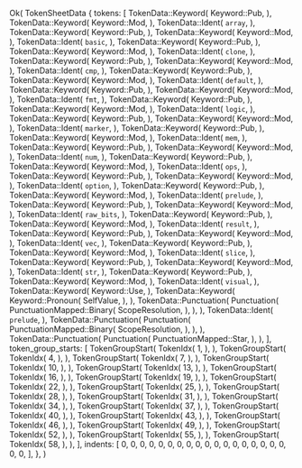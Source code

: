 Ok(
    TokenSheetData {
        tokens: [
            TokenData::Keyword(
                Keyword::Pub,
            ),
            TokenData::Keyword(
                Keyword::Mod,
            ),
            TokenData::Ident(
                `array`,
            ),
            TokenData::Keyword(
                Keyword::Pub,
            ),
            TokenData::Keyword(
                Keyword::Mod,
            ),
            TokenData::Ident(
                `basic`,
            ),
            TokenData::Keyword(
                Keyword::Pub,
            ),
            TokenData::Keyword(
                Keyword::Mod,
            ),
            TokenData::Ident(
                `clone`,
            ),
            TokenData::Keyword(
                Keyword::Pub,
            ),
            TokenData::Keyword(
                Keyword::Mod,
            ),
            TokenData::Ident(
                `cmp`,
            ),
            TokenData::Keyword(
                Keyword::Pub,
            ),
            TokenData::Keyword(
                Keyword::Mod,
            ),
            TokenData::Ident(
                `default`,
            ),
            TokenData::Keyword(
                Keyword::Pub,
            ),
            TokenData::Keyword(
                Keyword::Mod,
            ),
            TokenData::Ident(
                `fmt`,
            ),
            TokenData::Keyword(
                Keyword::Pub,
            ),
            TokenData::Keyword(
                Keyword::Mod,
            ),
            TokenData::Ident(
                `logic`,
            ),
            TokenData::Keyword(
                Keyword::Pub,
            ),
            TokenData::Keyword(
                Keyword::Mod,
            ),
            TokenData::Ident(
                `marker`,
            ),
            TokenData::Keyword(
                Keyword::Pub,
            ),
            TokenData::Keyword(
                Keyword::Mod,
            ),
            TokenData::Ident(
                `mem`,
            ),
            TokenData::Keyword(
                Keyword::Pub,
            ),
            TokenData::Keyword(
                Keyword::Mod,
            ),
            TokenData::Ident(
                `num`,
            ),
            TokenData::Keyword(
                Keyword::Pub,
            ),
            TokenData::Keyword(
                Keyword::Mod,
            ),
            TokenData::Ident(
                `ops`,
            ),
            TokenData::Keyword(
                Keyword::Pub,
            ),
            TokenData::Keyword(
                Keyword::Mod,
            ),
            TokenData::Ident(
                `option`,
            ),
            TokenData::Keyword(
                Keyword::Pub,
            ),
            TokenData::Keyword(
                Keyword::Mod,
            ),
            TokenData::Ident(
                `prelude`,
            ),
            TokenData::Keyword(
                Keyword::Pub,
            ),
            TokenData::Keyword(
                Keyword::Mod,
            ),
            TokenData::Ident(
                `raw_bits`,
            ),
            TokenData::Keyword(
                Keyword::Pub,
            ),
            TokenData::Keyword(
                Keyword::Mod,
            ),
            TokenData::Ident(
                `result`,
            ),
            TokenData::Keyword(
                Keyword::Pub,
            ),
            TokenData::Keyword(
                Keyword::Mod,
            ),
            TokenData::Ident(
                `vec`,
            ),
            TokenData::Keyword(
                Keyword::Pub,
            ),
            TokenData::Keyword(
                Keyword::Mod,
            ),
            TokenData::Ident(
                `slice`,
            ),
            TokenData::Keyword(
                Keyword::Pub,
            ),
            TokenData::Keyword(
                Keyword::Mod,
            ),
            TokenData::Ident(
                `str`,
            ),
            TokenData::Keyword(
                Keyword::Pub,
            ),
            TokenData::Keyword(
                Keyword::Mod,
            ),
            TokenData::Ident(
                `visual`,
            ),
            TokenData::Keyword(
                Keyword::Use,
            ),
            TokenData::Keyword(
                Keyword::Pronoun(
                    SelfValue,
                ),
            ),
            TokenData::Punctuation(
                Punctuation(
                    PunctuationMapped::Binary(
                        ScopeResolution,
                    ),
                ),
            ),
            TokenData::Ident(
                `prelude`,
            ),
            TokenData::Punctuation(
                Punctuation(
                    PunctuationMapped::Binary(
                        ScopeResolution,
                    ),
                ),
            ),
            TokenData::Punctuation(
                Punctuation(
                    PunctuationMapped::Star,
                ),
            ),
        ],
        token_group_starts: [
            TokenGroupStart(
                TokenIdx(
                    1,
                ),
            ),
            TokenGroupStart(
                TokenIdx(
                    4,
                ),
            ),
            TokenGroupStart(
                TokenIdx(
                    7,
                ),
            ),
            TokenGroupStart(
                TokenIdx(
                    10,
                ),
            ),
            TokenGroupStart(
                TokenIdx(
                    13,
                ),
            ),
            TokenGroupStart(
                TokenIdx(
                    16,
                ),
            ),
            TokenGroupStart(
                TokenIdx(
                    19,
                ),
            ),
            TokenGroupStart(
                TokenIdx(
                    22,
                ),
            ),
            TokenGroupStart(
                TokenIdx(
                    25,
                ),
            ),
            TokenGroupStart(
                TokenIdx(
                    28,
                ),
            ),
            TokenGroupStart(
                TokenIdx(
                    31,
                ),
            ),
            TokenGroupStart(
                TokenIdx(
                    34,
                ),
            ),
            TokenGroupStart(
                TokenIdx(
                    37,
                ),
            ),
            TokenGroupStart(
                TokenIdx(
                    40,
                ),
            ),
            TokenGroupStart(
                TokenIdx(
                    43,
                ),
            ),
            TokenGroupStart(
                TokenIdx(
                    46,
                ),
            ),
            TokenGroupStart(
                TokenIdx(
                    49,
                ),
            ),
            TokenGroupStart(
                TokenIdx(
                    52,
                ),
            ),
            TokenGroupStart(
                TokenIdx(
                    55,
                ),
            ),
            TokenGroupStart(
                TokenIdx(
                    58,
                ),
            ),
        ],
        indents: [
            0,
            0,
            0,
            0,
            0,
            0,
            0,
            0,
            0,
            0,
            0,
            0,
            0,
            0,
            0,
            0,
            0,
            0,
            0,
            0,
        ],
    },
)